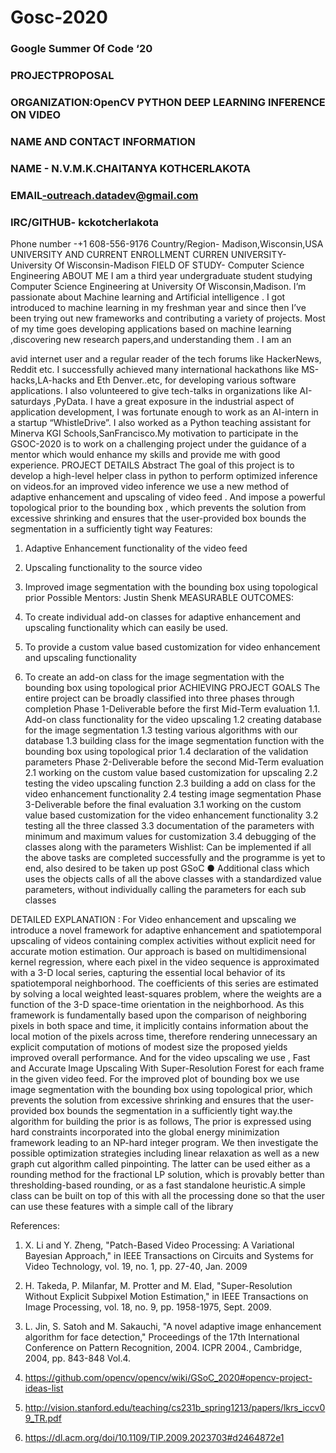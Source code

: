 # Gosc-2020

###                                      Google Summer Of Code ‘20 
### PROJECTPROPOSAL
### ORGANIZATION: ​OpenCV PYTHON DEEP LEARNING INFERENCE ON VIDEO
### NAME AND CONTACT INFORMATION
### NAME ​- N.V.M.K.CHAITANYA KOTHCERLAKOTA 
### EMAIL​-outreach.datadev@gmail.com 
### IRC/GITHUB​- kckotcherlakota
Phone number​ -+1 608-556-9176 Country/Region​- Madison,Wisconsin,USA
UNIVERSITY AND CURRENT ENROLLMENT
CURREN UNIVERSITY​- University Of Wisconsin-Madison
FIELD OF STUDY​- Computer Science Engineering
ABOUT ME
I am a third year undergraduate student studying Computer Science Engineering at University Of Wisconsin,Madison. I’m passionate about Machine learning and Artificial intelligence . I got introduced to machine learning in my freshman year and since then I’ve been trying out new frameworks and contributing a variety of projects. Most of my time goes developing applications based on machine learning ,discovering new research papers,and understanding them . I am an
  
 avid internet user and a regular reader of the tech forums like HackerNews, Reddit etc.
I successfully achieved many international hackathons like MS-hacks,LA-hacks and Eth Denver..etc, for developing various software applications. I also volunteered to give tech-talks in organizations like AI-saturdays ,PyData. I have a great exposure in the industrial aspect of application development, I was fortunate enough to work as an AI-intern in a startup “WhistleDrive”. I also worked as a Python teaching assistant for Minerva KGI Schools,SanFrancisco.My motivation to participate in the GSOC-2020 is to work on a challenging project under the guidance of a mentor which would enhance my skills and provide me with good experience.
PROJECT DETAILS
Abstract
The goal of this project is to develop a high-level helper class in python to perform optimized inference on videos.for an improved video inference we use a new method of adaptive enhancement and upscaling of video feed ​. And impose a powerful topological prior to the bounding box , which prevents the solution from excessive shrinking and ensures that the user-provided box bounds the segmentation in a sufficiently tight way
Features​:
1. Adaptive Enhancement functionality of the video feed
2. Upscaling functionality to the source video
3. Improved image segmentation with the bounding box using topological
prior
Possible Mentors​: ​Justin Shenk
MEASURABLE OUTCOMES:
1. To create individual add-on classes for adaptive enhancement and upscaling functionality which can easily be used.

 2. To provide a custom value based customization for video enhancement and upscaling functionality
3. To create an add-on class for the image segmentation ​with the bounding box using topological prior
ACHIEVING PROJECT GOALS
The entire project can be broadly classified into three phases through completion
Phase 1-​Deliverable before the first Mid-Term evaluation
1.1. Add-on class functionality for the video upscaling 1.2 creating database for the image segmentation 1.3 testing various algorithms with our database 1.3 building class for the image segmentation function ​with the bounding box using topological prior 1.4 declaration of the validation parameters
Phase 2-​Deliverable before the second Mid-Term evaluation
2.1 working on the custom value based customization for upscaling 2.2 testing the video upscaling function 2.3 building a add on class for the video enhancement functionality 2.4 testing image segmentation
Phase 3-​Deliverable before the final evaluation
3.1 working on the custom value based customization for the video enhancement functionality 3.2 testing all the three classed 3.3 documentation of the parameters with minimum and maximum values for customization 3.4 debugging of the classes along with the parameters
Wishlist: ​Can be implemented if all the above tasks are completed successfully and the programme is yet to end, also desired to be taken up post GSoC
● Additional class which uses the objects calls of all the above classes with a standardized value parameters, without individually calling the parameters for each sub classes

 DETAILED EXPLANATION :
For Video enhancement and upscaling ​we introduce a novel framework for adaptive enhancement and spatiotemporal upscaling of videos containing complex activities without explicit need for accurate motion estimation. Our approach is based on multidimensional kernel regression, where each pixel in the video sequence is approximated with a 3-D local series, capturing the essential local behavior of its spatiotemporal neighborhood. The coefficients of this series are estimated by solving a local weighted least-squares problem, where the weights are a function of the 3-D space-time orientation in the neighborhood. As this framework is fundamentally based upon the comparison of neighboring pixels in both space and time, it implicitly contains information about the local motion of the pixels across time, therefore rendering unnecessary an explicit computation of motions of modest size the proposed yields improved overall performance. And for the video upscaling we use , Fast and Accurate Image Upscaling With Super-Resolution Forest for each frame in the given video feed.
For the improved plot of bounding box we use image segmentation with the bounding box using topological prior, which prevents the solution from excessive shrinking and ensures that the user-provided box bounds the segmentation in a sufficiently tight way.the algorithm for building the prior is as follows, The prior is expressed using hard constraints incorporated into the global energy minimization framework leading to an NP-hard integer program. We then investigate the possible optimization strategies including linear relaxation as well as a new graph cut algorithm called pinpointing. The latter can be used either as a rounding method for the fractional LP solution, which is provably better than thresholding-based rounding, or as a fast standalone heuristic.A simple class can be built on top of this with all the processing done so that the user can use these features with a simple call of the library

 References:
1. X. Li and Y. Zheng, "Patch-Based Video Processing: A Variational Bayesian Approach," in ​IEEE Transactions on Circuits and Systems for Video Technology​, vol. 19, no. 1, pp. 27-40, Jan. 2009
2. H. Takeda, P. Milanfar, M. Protter and M. Elad, "Super-Resolution Without Explicit Subpixel Motion Estimation," in IEEE Transactions on Image Processing, vol. 18, no. 9, pp. 1958-1975, Sept. 2009.

 3. L. Jin, S. Satoh and M. Sakauchi, "A novel adaptive image enhancement algorithm for face detection," Proceedings of the 17th International Conference on Pattern Recognition, 2004. ICPR 2004., Cambridge, 2004, pp. 843-848 Vol.4.
4. https://github.com/opencv/opencv/wiki/GSoC_2020#opencv-project-ideas-list
5. http://vision.stanford.edu/teaching/cs231b_spring1213/papers/lkrs_iccv09_TR.pdf
6. https://dl.acm.org/doi/10.1109/TIP.2009.2023703#d2464872e1
   
 
